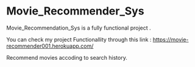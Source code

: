 # Movie_Recommender_Sys

Movie_Recommendation_Sys is a fully functional project .

You can check my project Functionallity through this link   :   https://movie-recommender001.herokuapp.com/

Recommend movies accoding to search history.
